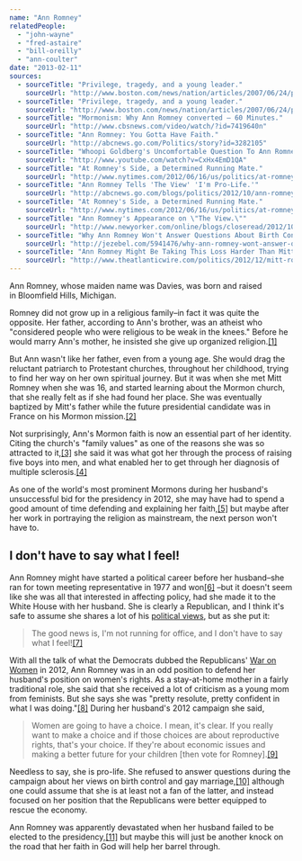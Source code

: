 ```yaml
---
name: "Ann Romney"
relatedPeople:
  - "john-wayne"
  - "fred-astaire"
  - "bill-oreilly"
  - "ann-coulter"
date: "2013-02-11"
sources:
  - sourceTitle: "Privilege, tragedy, and a young leader."
    sourceUrl: "http://www.boston.com/news/nation/articles/2007/06/24/privilege_tragedy_and_a_young_leader/?page=7"
  - sourceTitle: "Privilege, tragedy, and a young leader."
    sourceUrl: "http://www.boston.com/news/nation/articles/2007/06/24/privilege_tragedy_and_a_young_leader/?page=7"
  - sourceTitle: "Mormonism: Why Ann Romney converted – 60 Minutes."
    sourceUrl: "http://www.cbsnews.com/video/watch/?id=7419640n"
  - sourceTitle: "Ann Romney: You Gotta Have Faith."
    sourceUrl: "http://abcnews.go.com/Politics/story?id=3282105"
  - sourceTitle: "Whoopi Goldberg's Uncomfortable Question To Ann Romney."
    sourceUrl: "http://www.youtube.com/watch?v=CxHx4EmD1QA"
  - sourceTitle: "At Romney's Side, a Determined Running Mate."
    sourceUrl: "http://www.nytimes.com/2012/06/16/us/politics/at-romneys-side-a-determined-running-mate.html?_r=2&pagewanted=all&"
  - sourceTitle: "Ann Romney Tells 'The View' 'I'm Pro-Life.'"
    sourceUrl: "http://abcnews.go.com/blogs/politics/2012/10/ann-romney-tells-the-view-im-pro-life/"
  - sourceTitle: "At Romney's Side, a Determined Running Mate."
    sourceUrl: "http://www.nytimes.com/2012/06/16/us/politics/at-romneys-side-a-determined-running-mate.html?_r=2&pagewanted=all&"
  - sourceTitle: "Ann Romney's Appearance on \"The View.\""
    sourceUrl: "http://www.newyorker.com/online/blogs/closeread/2012/10/ann-romneys-appearance-on-the-view.html"
  - sourceTitle: "Why Ann Romney Won't Answer Questions About Birth Control and Gay Marriage."
    sourceUrl: "http://jezebel.com/5941476/why-ann-romney-wont-answer-questions-about-birth-control-and-gay-marriage"
  - sourceTitle: "Ann Romney Might Be Taking This Loss Harder Than Mitt."
    sourceUrl: "http://www.theatlanticwire.com/politics/2012/12/mitt-romneys-not-doing-much-his-free-time/59527/"
---
```


Ann Romney, whose maiden name was Davies, was born and raised in Bloomfield Hills, Michigan.

Romney did not grow up in a religious family–in fact it was quite the opposite. Her father, according to Ann's brother, was an atheist who "considered people who were religious to be weak in the knees." Before he would marry Ann's mother, he insisted she give up organized religion.<a class="source-citation" href="http://www.boston.com/news/nation/articles/2007/06/24/privilege_tragedy_and_a_young_leader/?page=7" title="Privilege, tragedy, and a young leader.">[1]</a>

But Ann wasn't like her father, even from a young age. She would drag the reluctant patriarch to Protestant churches, throughout her childhood, trying to find her way on her own spiritual journey. But it was when she met Mitt Romney when she was 16, and started learning about the Mormon church, that she really felt as if she had found her place. She was eventually baptized by Mitt's father while the future presidential candidate was in France on his Mormon mission.<a class="source-citation" href="http://www.boston.com/news/nation/articles/2007/06/24/privilege_tragedy_and_a_young_leader/?page=7" title="Privilege, tragedy, and a young leader.">[2]</a>

Not surprisingly, Ann's Mormon faith is now an essential part of her identity. Citing the church's "family values" as one of the reasons she was so attracted to it,<a class="source-citation" href="http://www.cbsnews.com/video/watch/?id=7419640n" title="Mormonism: Why Ann Romney converted – 60 Minutes.">[3]</a> she said it was what got her through the process of raising five boys into men, and what enabled her to get through her diagnosis of multiple sclerosis.<a class="source-citation" href="http://abcnews.go.com/Politics/story?id=3282105" title="Ann Romney: You Gotta Have Faith.">[4]</a>

As one of the world's most prominent Mormons during her husband's unsuccessful bid for the presidency in 2012, she may have had to spend a good amount of time defending and explaining her faith,<a class="source-citation" href="http://www.youtube.com/watch?v=CxHx4EmD1QA" title="Whoopi Goldberg&apos;s Uncomfortable Question To Ann Romney.">[5]</a> but maybe after her work in portraying the religion as mainstream, the next person won't have to.


## I don't have to say what I feel!

Ann Romney might have started a political career before her husband–she ran for town meeting representative in 1977 and won<a class="source-citation" href="http://www.nytimes.com/2012/06/16/us/politics/at-romneys-side-a-determined-running-mate.html?_r=2&pagewanted=all&" title="At Romney&apos;s Side, a Determined Running Mate.">[6]</a> –but it doesn't seem like she was all that interested in affecting policy, had she made it to the White House with her husband. She is clearly a Republican, and I think it's safe to assume she shares a lot of his [political views](http://hollowverse.com/mitt-romney/), but as she put it:

>The good news is, I'm not running for office, and I don't have to say what I feel!<a class="source-citation" href="http://abcnews.go.com/blogs/politics/2012/10/ann-romney-tells-the-view-im-pro-life/" title="Ann Romney Tells &apos;The View&apos; &apos;I&apos;m Pro-Life.&apos;">[7]</a>

With all the talk of what the Democrats dubbed the Republicans' [War on Women](http://www.huffingtonpost.com/2012/12/31/war-on-women-2012_n_2365908.html) in 2012, Ann Romney was in an odd position to defend her husband's position on women's rights. As a stay-at-home mother in a fairly traditional role, she said that she received a lot of criticism as a young mom from feminists. But she says she was "pretty resolute, pretty confident in what I was doing."<a class="source-citation" href="http://www.nytimes.com/2012/06/16/us/politics/at-romneys-side-a-determined-running-mate.html?_r=2&pagewanted=all&" title="At Romney&apos;s Side, a Determined Running Mate.">[8]</a> During her husband's 2012 campaign she said,

>Women are going to have a choice. I mean, it's clear. If you really want to make a choice and if those choices are about reproductive rights, that's your choice. If they're about economic issues and making a better future for your children [then vote for Romney].<a class="source-citation" href="http://www.newyorker.com/online/blogs/closeread/2012/10/ann-romneys-appearance-on-the-view.html" title="Ann Romney&apos;s Appearance on &quot;The View.&quot;">[9]</a>

Needless to say, she is pro-life. She refused to answer questions during the campaign about her views on birth control and gay marriage,<a class="source-citation" href="http://jezebel.com/5941476/why-ann-romney-wont-answer-questions-about-birth-control-and-gay-marriage" title="Why Ann Romney Won&apos;t Answer Questions About Birth Control and Gay Marriage.">[10]</a> although one could assume that she is at least not a fan of the latter, and instead focused on her position that the Republicans were better equipped to rescue the economy.

Ann Romney was apparently devastated when her husband failed to be elected to the presidency,<a class="source-citation" href="http://www.theatlanticwire.com/politics/2012/12/mitt-romneys-not-doing-much-his-free-time/59527/" title="Ann Romney Might Be Taking This Loss Harder Than Mitt.">[11]</a> but maybe this will just be another knock on the road that her faith in God will help her barrel through.
